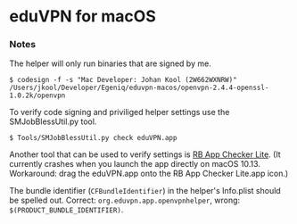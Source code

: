 # eduVPN for macOS

### Notes

The helper will only run binaries that are signed by me.

    $ codesign -f -s "Mac Developer: Johan Kool (2W662WXNRW)" /Users/jkool/Developer/Egeniq/eduvpn-macos/openvpn-2.4.4-openssl-1.0.2k/openvpn

To verify code signing and priviliged helper settings use the SMJobBlessUtil.py tool.

    $ Tools/SMJobBlessUtil.py check eduVPN.app

Another tool that can be used to verify settings is [RB App Checker Lite](https://itunes.apple.com/nl/app/rb-app-checker-lite/id519421117?l=en&mt=12). (It currently crashes when you launch the app directly on macOS 10.13. Workaround: drag the eduVPN.app onto the RB App Checker Lite.app icon.)

The bundle identifier (`CFBundleIdentifier`) in the helper's Info.plist should be spelled out. Correct: `org.eduvpn.app.openvpnhelper`, wrong: `$(PRODUCT_BUNDLE_IDENTIFIER)`.
